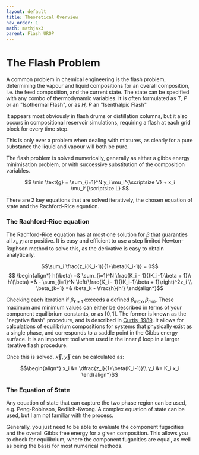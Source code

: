 ```yaml
---
layout: default
title: Theoretical Overview
nav_order: 1
math: mathjax3
parent: Flash UROP
---
```


# The Flash Problem
A common problem in chemical engineering is the flash problem, determining the vapour and liquid compositions for an overall composition, i.e. the feed composition, and the current state.
The state can be specified with any combo of thermodynamic variables. It is often formulated as *T, P* or an "Isothermal Flash", or as *H, P* an "Isenthalpic Flash"

It appears most obviously in flash drums or distillation columns, but it also occurs in compositional reservoir simulations, requiring a flash at each grid block for every time step.

This is only ever a problem when dealing with mixtures, as clearly for a pure substance the liquid and vapour will both be pure.

The flash problem is solved numerically, generally as either a gibbs energy minimisation problem, or with successive substitution of the composition variables.

$$
\min \text{g} = \sum_{i=1}^N y_i \mu_i^{\scriptsize V} + x_i \mu_i^{\scriptsize L} $$

There are 2 key equations that are solved iteratively, the chosen equation of state and the Rachford-Rice equation.

### The Rachford-Rice equation

The Rachford-Rice equation has at most one solution for $\beta$ that guaranties all $x_i, y_i$ are positive. It is easy and efficient to use a step limited Newton-Raphson method to solve this, as the derivative is easy to obtain analytically.

$$\sum_i \frac{z_i(K_i-1)}{1+\beta(K_i-1)} = 0$$
$$
\begin{align*} 
h(\beta) =& \sum_{i=1}^N \frac{K_i - 1}{(K_i-1)\beta + 1}\\
h'(\beta) =& - \sum_{i=1}^N \left(\frac{K_i - 1}{(K_i-1)\beta + 1}\right)^2z_i \\
\beta_{k+1} =& \beta_k - \frac{h}{h'}
\end{align*}$$

Checking each iteration if $\beta_{k+1}$ exceeds a defined $\beta_{max}, \beta_{min}$. These maximum and minimum values can either be described in terms of your component equilibrium constants, or as $[0, 1]$. The former is known as the "negative flash" procedure, and is described in [Curtis, 1989](http://dx.doi.org/10.1016/0378-3812(89)80072-X). It allows for calculations of equilibrium compositions for systems that physically exist as a single phase, and corresponds to a saddle point in the Gibbs energy surface. It is an important tool when used in the inner $\beta$ loop in a larger iterative flash procedure. 

Once this is solved, $\vec{x}, \vec{y}$ can be calculated as:

$$\begin{align*} x_i &= \dfrac{z_i}{1+\beta(K_i-1)}\\ y_i &= K_i x_i \end{align*}$$

### The Equation of State

Any equation of state that can capture the two phase region can be used, e.g. Peng-Robinson, Redlich-Kwong. A complex equation of state can be used, but I am not familiar with the process.

Generally, you just need to be able to evaluate the component fugacities and the overall Gibbs free energy for a given composition. This allows you to check for equilibrium, where the component fugacities are equal, as well as being the basis for most numerical methods.


